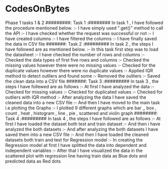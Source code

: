 # CodesOnBytes 
Phase 1 tasks 1 &amp; 2
#########:   Task 1   :########
In task 1 , I have followed the procedure mentioned below.
:- I have simply used ".get()" method to call the API 
:- I have checked whether the request was successful or not
:- I have created columns 
:- I have filtered the columns
:- I have finally saved the data in CSV file
#######:   Task 2   :#########
In task 2 , the steps I have followed are as mentioned below. 
:- In this task first step was to load the datasheet
:- I have checked the number of rows and columns
:- Checked the data types of first five rows and columns
:- Checked the missing values however there were no missing values
:- Checked for the duplicate values however there were no duplicate values
:- Applied IQR method to detect outliers and found some
:- Removed the outliers
:- Saved the clean data into a CSV file
#######:   Task 3   :#########
In task 3 , the steps I have follewed are as follows
:- At first I have analyzed the data
:- Checked for missing values
:- Checked for duplicated values
:- Checked for outliers with IQR method
:- After analyzing the data I have saved the cleaned data into a new CSV file
:- And then I have moved to the main task i.e plotting the Graphs
:- I plotted 9 different graphs which are bar ,, box , count , heat , histogram , line , pie , scattered and violin graph
########:    Task 4    :#########
In task 4 , the steps I have followed are as follows
:- At first I have loaded the dataset both test and train dataset
:- And then i have analyzed the both datasets 
:- And after analyzing the both datasets I have saved them into a new CSV file
:- And then I have loaded the cleaned datasets both train and test for Regression model
:- In creating the Regression model at first I have splitted the data into dependent and independent variables
:- After that I have visualized the data in the scattered plot with regression line having train data as Blue dots and predicted data as Red dots
